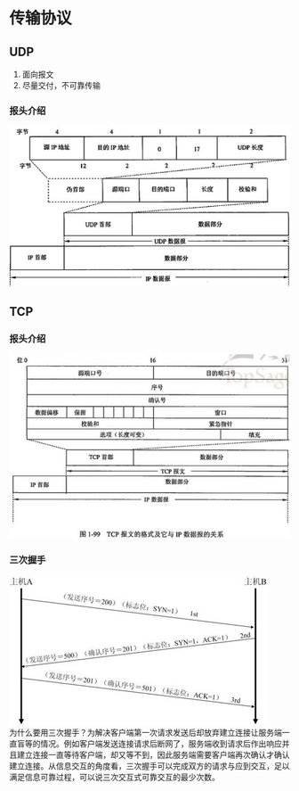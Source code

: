# 传输协议

## UDP

1. 面向报文
2. 尽量交付，不可靠传输

### 报头介绍

![](udp报头.png)

## TCP

### 报头介绍

![tcp报头](tcp报头.png)

### 三次握手

![](三次握手.png)  
为什么要用三次握手？为解决客户端第一次请求发送后却放弃建立连接让服务端一直盲等的情况。例如客户端发送连接请求后断网了，服务端收到请求后作出响应并且建立连接一直等待客户端，却又等不到，因此服务端需要客户端再次确认才确认建立连接。从信息交互的角度看，三次握手可以完成双方的请求与应到交互，足以满足信息可靠过程，可以说三次交互式可靠交互的最少次数。

